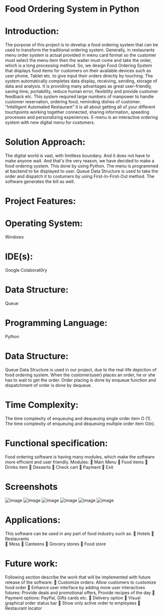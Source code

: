 # Food Ordering System in Python
# Introduction:
The purpose of this project is to develop a food ordering system that can be used to transform the traditional ordering system. Generally, in restaurants menu order system is actual provided in menu card format so the customer must select the menu item then the waiter must come and take the order, which is a long processing method. So, we design Food Ordering System that displays food items for customers on their available devices such as user phone, Tablet etc. to give input their orders directly by touching. The system automatically completes data display, receiving, sending, storage of data and analysis. It is providing many advantages as great user-friendly, saving time, portability, reduce human error, flexibility and provide customer feedback etc. This system required large numbers of manpower to handle customer reservation, ordering food, reminding dishes of customer. “Intelligent Automated Restaurant” it is all about getting all of your different touchpoints working together connected, sharing information, speeding processes and personalizing experiences. E-menu is an interactive ordering system with new digital menu for customers.
# Solution Approach:
The digital world is vast, with limitless boundary. And it does not have to make anyone wait. And that's the very reason, we have decided to make a food ordering system. This           done by using Python. The menu is programmed at backend to be displayed to user. Queue Data Structure is used to take the order and dispatch it to costumers by using First-In-First-Out method. The software generates the bill as well.
# Project Features:
# Operating System:
Windows
# IDE(s):
Google Colaborat0ry
# Data Structure:
Queue
# Programming Language: 
Python


# Data Structure:
Queue Data Structure is used in our project, due to the real-life depiction of food ordering system. When the customer(user) places an order, he or she has to wait to get the order. Order placing is done by enqueue function and dispatchment of order is done by dequeue.
# Time Complexity:
The time complexity of enqueuing and dequeuing single order item O (1).
The time complexity of enqueuing and dequeuing multiple order item O(n).

# Functional specification:
Food ordering software is having many modules, which make the software more efficient and user friendly.
Modules:
	Main Menu
	Food items
	Drinks item
	Desserts
	Check cart
	Payment
	Exit
# Screenshots
![image](https://user-images.githubusercontent.com/76404912/193592196-13256310-f4f7-4e93-b457-c93fbbde0033.png)
![image](https://user-images.githubusercontent.com/76404912/193592235-39cd9f39-a7cb-4d83-9736-81c639c04f3b.png)
![image](https://user-images.githubusercontent.com/76404912/193592277-1f222501-2780-4d6f-88ea-9b5a77415233.png)
![image](https://user-images.githubusercontent.com/76404912/193592302-25996925-ce13-4e44-8c2c-9a9b256dee18.png)
![image](https://user-images.githubusercontent.com/76404912/193592327-f4f187b6-a17f-4ee5-b8f5-8e844428aa5f.png)
![image](https://user-images.githubusercontent.com/76404912/193592344-807622ac-ca6d-4636-8cc0-46e15756e2d1.png)
# Applications:
This software can be used in any part of food industry such as:
	Hotels
	Restaurants  
	Mess
	Canteens
	Grocery stores
	Food store

# Future work:
Following section describe the work that will be implemented with future release of the software:
	Customize orders: Allow customers to customize food order
	Enhance user interface by adding more user interactives futures: Provide deals and promotional offers, Provide recipes of the day
	Payment options: PayPal, Gifts cards etc.
	Delivery option
	Visual graphical order status bar
	Show only active order to employees
	Restaurant locator




